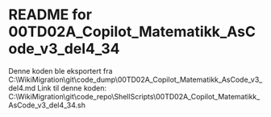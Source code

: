 # README for 00TD02A_Copilot_Matematikk_AsCode_v3_del4_34
Denne koden ble eksportert fra C:\WikiMigration\git\code_dump\00TD02A_Copilot_Matematikk_AsCode_v3_del4.md
Link til denne koden: C:\WikiMigration\git\code_repo\ShellScripts\00TD02A_Copilot_Matematikk_AsCode_v3_del4_34.sh
